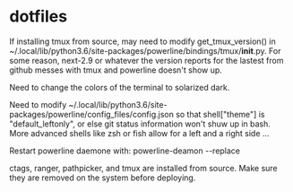 # dotfiles

If installing tmux from source, may need to modify get_tmux_version() in
~/.local/lib/python3.6/site-packages/powerline/bindings/tmux/__init__.py. For
some reason, next-2.9 or whatever the version reports for the lastest from
github messes with tmux and powerline doesn't show up.

Need to change the colors of the terminal to solarized dark.

Need to modify ~/.local/lib/python3.6/site-packages/powerline/config_files/config.json
so that shell["theme"] is "default_leftonly", or else git status
information won't shuw up in bash. More advanced shells like zsh or fish allow
for a left and a right side ...

Restart powerline daemone with: powerline-deamon --replace

ctags, ranger, pathpicker, and tmux are installed from source. Make sure they
are removed on the system before deploying.
